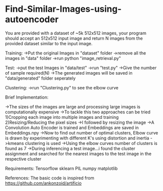 # Find-Similar-Images-using-autoencoder
You are provided with a dataset of ~5k 512x512 images, your program should accept an 512x512 input image and return N images from the provided dataset similar to the input image.

Training:
->Put the original Images in "dataset" folder
->remove all the images in "data" folder
->run python "image_retrieval.py"


Test:
->put the test Images in "data/test"
->run "test.py"
->Give the number of sample required(N)
->The generated images will be saved in "data/generated" folder seperately


Clustering:
->run "Clustering.py"  to see the elbow curve


Brief Implementation:

->The sizes of the images are large and processing large images is computationally expensive
            ->To tackle this two approaches can be tried
                1)Cropping each image into multiple images and training
                2)Resizing/Reducing the pixel sizes
->I followed by resizing the image
->A Convolution Auto Encoder is trained and Embeddings are saved in Embeddings.npy
->Now to find out number of optimal clusters, Elbow curve is drawn by experimenting with different K's
using distortion and inertia
->kmeans clustering is used
->Using the elbow curves number of clusters is found as 7
->During inferencing a test image...i found the cluster assignment and searched for the nearest images to 
the test image in the respective cluster


Requirements:
Tensorflow
sklearn
PIL
numpy
matplotlib


References:
The basic code is inspired from https://github.com/ankonzoid/artificio



